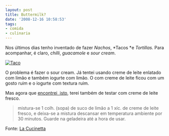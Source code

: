 ```yaml
---
layout: post
title: Buttermilk?
date: '2008-12-16 10:58:53'
tags:
- comida
- culinaria
---
```



Nos últimos dias tenho inventado de fazer *Nachos*, *Tacos *e *Tortillas*. Para acompanhar, é claro, *chilli*, *guacamole* e *sour cream*.

[![](http://media.share.ovi.com/m1/medium/0536/5c2feb0223074915af5a6d40146c08be.jpg "Taco")](http://share.ovi.com/media/seiti.public/Seiti.10006)

O problema é fazer o sour cream. Já tentei usando creme de leite enlatado com limão e também iogurte com limão. O com creme de leite ficou com um gosto ruim e o iogurte com textura ruim.

Mas agora que [encontrei  isto](http://www.lacucinetta.com.br/2007/12/creme-de-leite-sour-cream-crme-frache.html), terei também de testar com creme de leite fresco.

> mistura-se 1 colh. (sopa) de suco de limão a 1 xíc. de creme de leite fresco, e deixa-se a mistura descansar em temperatura ambiente por 30 minutos. Guarde na geladeira até a hora de usar.

Fonte: [La Cucinetta](http://www.lacucinetta.com.br/2007/12/creme-de-leite-sour-cream-crme-frache.html )


